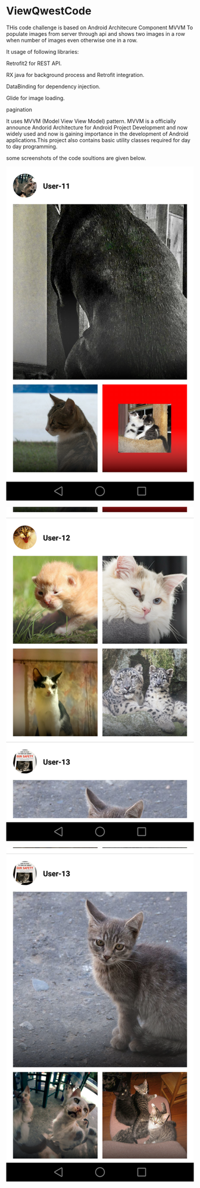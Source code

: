 # ViewQwestCode

THis code challenge is based on Android Architecure Component MVVM 
To populate images from server through api and shows two images in a row when number of images even otherwise one in a row.


It usage of following libraries:

Retrofit2 for REST API.

RX java for background process and Retrofit integration.

DataBinding for dependency injection.

Glide for image loading.

pagination


It uses MVVM (Model View View Model) pattern. MVVM is a officially announce Andorid Architecture for Android Project Development and 
now widely used and now is gaining importance in the development of Android applications.This project also contains basic 
utility classes required for day to day programming.

some screenshots of the code soultions are given below.

![alt text](https://github.com/mookyjan/ViewQwestCode/blob/master/screenshots/1.png)

![alt text](https://github.com/mookyjan/ViewQwestCode/blob/master/screenshots/2.png)

![alt text](https://github.com/mookyjan/ViewQwestCode/blob/master/screenshots/3.png)
